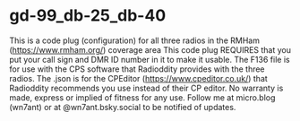 # gd-99_db-25_db-40
This is a code plug (configuration) for all three radios in the RMHam (https://www.rmham.org/) coverage area
This code plug REQUIRES that you put your call sign and DMR ID number in it to make it usable.
The F136 file is for use with the CPS software that Radioddity provides with the three radios.
The .json is for the CPEditor (https://www.cpeditor.co.uk/) that Radioddity recommends you use instead of their CP editor.
No warranty is made, express or implied of fitness for any use.
Follow me at micro.blog (wn7ant) or at @wn7ant.bsky.social to be notified of updates.
